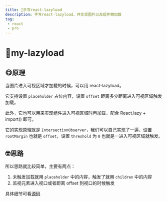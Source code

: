 ```yaml
---
title: 🚬手写react-lazyload
description: 手写react-lazyload，并实现图片以及组件懒加载
tag:
 - react
 - pro
---
```


# 🚬my-lazyload

## 😋原理

当图片进入可视区域才加载的时候，可以用 react-lazyload。

它支持设置 `placeholder` 占位内容，设置 `offset` 距离多少距离进入可视区域触发加载。

此外，它也可以用来实现组件进入可视区域时再加载，配合 React.lazy + import() 即可。

它的实现原理就是 `IntersectionObserver`，我们可以自己实现了一遍，设置 `rootMargin` 也就是 `offset`，设置 `threshold` 为 `0` 也就是一进入可视区域就触发。

## 🤓思路

所以思路就比较简单，主要有两点：
1. 未触发加载就用 `placeholder` 中的内容，触发了就用 `children` 中的内容
2. 监视元素进入视口或者距离 offset 到视口的时候触发


具体细节可看[源码](https://github.com/kurobakaito7/my-lazyload)
